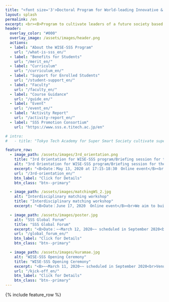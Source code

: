 ```yaml
---
title: "<font size='3'>Doctoral Program for World-leading Innovative & Smart Education by MEXT </font><br>Tokyo Tech Academy for Super Smart Society"
layout: splash
permalink: /en
excerpt: <br><B>Program to cultivate leaders of a future society based on <br>the fusion of society-collaborated education (open education)<br> and interdisciplinary collaboration research (open innovation)</B><br><br>
header:
  overlay_color: "#000"
  overlay_image: /assets/images/header.png
  actions:
  - label: "About the WISE-SSS Program"
    url: "/what-is-sss_en/"
  - label: "Benefits for Students"
    url: "/merit_en/"
  - label: "Curriculum"
    url: "/curriculum_en/"
  - label: "Support for Enrolled Students"
    url: "/student-support_en/"
  - label: "Faculty"
    url: "/faculty_en/"
  - label: "Course Guidance"
    url: "/guide_en/"
  - label: "Event"
    url: "/event_en/"
  - label: "Activity Report"
    url: "/activity-report_en/"
  - label: "SSS Promotion Consortium"
    url: "https://www.sss.e.titech.ac.jp/en"

# intro:
#   - title: "Tokyo Tech Academy for Super Smart Society cultivate super doctor leading future society, based on the fusion of society-collaborated education (open education) and interdisciplinary collaboration reseach (open innovation)"

feature_row:
  - image_path: /assets/images/3rd_orientation.png
    title: "3rd Orientation for WISE-SSS program/Briefing session for the enrollment"
    alt: "3rd Orientation for WISE-SSS program/Briefing session for the enrollment"
    excerpt: "<B>Date：May 13, 2020 at 17:15-18:30　Online event</B><br>We will hold a briefing session for the autumn enrollment in WISE-SSS program. If you are interested in this program, please join us!"
    url: "/3rd-orientation_en/"
    btn_label: "Click for Details"
    btn_class: "btn--primary"

  - image_path: /assets/images/matchingWS_2.jpg
    alt: "Interdisciplinary matching workshop"
    title: "Interdisciplinary matching workshop"
    excerpt: "<B>Date：June 17, 2020  Online event</B><br>We aim to build interdisciplinary reseach teams by matching the needs of SSS consortium partners and the seeds of technical and human resources of Tokyo Tech."

  - image_path: /assets/images/poster.jpg
    alt: "SSS Global Forum"
    title: "SSS Global Forum"
    excerpt: "<B>Date：~~March 12, 2020~~ scheduled in September 2020<br>Venue: S221-S224, Ookayama Campus, Tokyo Institute of Technology</B><br>We invite top researchers from all over the world to hold a symposium towards the super smart society."
    url: "/global_forum_en/"
    btn_label: "Click for Details"
    btn_class: "btn--primary"

  - image_path: /assets/images/kuramae.jpg
    alt: "WISE-SSS Opening Ceremony"
    title: "WISE-SSS Opening Ceremony"
    excerpt: "<B>~~March 11, 2020~~ scheduled in September 2020<br>Venue: TokyoTech Front, Ookayama Campus, Tokyo Institute of Technology</B><br>We hold an opening ceremony to commemorate the establishment of an education program which nurture knowledge professionals who lead the Super Smart Society."
    url: "/kick-off_en/"
    btn_label: "Click for Details"
    btn_class: "btn--primary"
---
```


{% include feature_row %}
